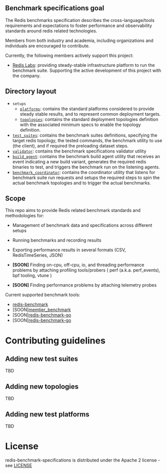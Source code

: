 ## Benchmark specifications goal

The Redis benchmarks specification describes the cross-language/tools requirements and expectations to foster performance and observability standards around redis related technologies. 

Members from both industry and academia, including organizations and individuals are encouraged to contribute. 

Currently, the following members actively support this project:

- [Redis Labs](https://redislabs.com/): providing steady-stable infrastructure platform to run the benchmark suite. Supporting the active development of this project with the company.


## Directory layout

* `setups`
  * [`platforms`](./setups/platforms/): contains the standard platforms considered to provide steady stable results, and to represent common deployment targets.
  * [`topologies`](./setups/topologies/): contains the standard deployment topologies definition with the associated minimum specs to enable the topology definition.
* [`test_suites`](./test-suites/): contains the benchmark suites definitions, specifying the target redis topology, the tested commands, the benchmark utility to use (the client), and if required the preloading dataset steps.
* [`validator`](./validator/): contains the benchmark specifications validator utility
* [`build_agent`](./build_agent/): contains the benchmark build agent utility that receives an event indicating a new build variant, generates the required redis binaries to test, and triggers the benchmark run on the listening agents.
* [`benchmark_coordinator`](./benchmark_coordinator/): contains the coordinator utility that listens for benchmark suite run requests and setups the required steps to spin the actual benchmark topologies and to trigger the actual benchmarks.


## Scope 

This repo aims to provide Redis related benchmark standards and methodologies for:

- Management of benchmark data and specifications across different setups

- Running benchmarks and recording results

- Exporting performance results in several formats (CSV, RedisTimeSeries, JSON)

- **[SOON]** Finding on-cpu, off-cpu, io, and threading performance problems by attaching profiling tools/probers ( perf (a.k.a. perf_events), bpf tooling, vtune )

- **[SOON]** Finding performance problems by attaching telemetry probes

Current supported benchmark tools:

- [redis-benchmark](https://github.com/redis/redis)
- [SOON][memtier_benchmark](https://github.com/RedisLabs/memtier_benchmark)
- [SOON][redis-benchmark-go](https://github.com/filipecosta90/redis-benchmark-go)
- [SOON][redis-benchmark-go](https://github.com/filipecosta90/redis-benchmark-go)


# Contributing guidelines

## Adding new test suites

TBD

## Adding new topologies

TBD

## Adding new test platforms

TBD

# License

redis-benchmark-specifications is distributed under the Apache 2 license - see [LICENSE](LICENSE)